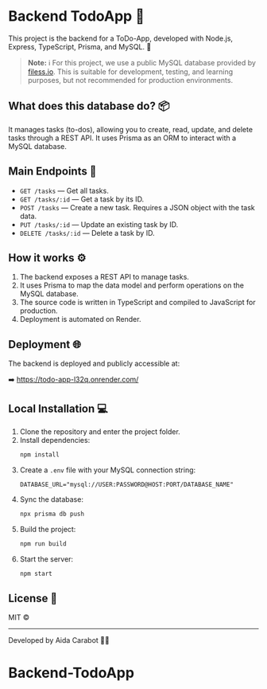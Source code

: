 # Backend TodoApp 📝

This project is the backend for a ToDo-App, developed with Node.js, Express, TypeScript, Prisma, and MySQL. 🚀

> **Note:** ℹ️ For this project, we use a public MySQL database provided by [filess.io](https://filess.io/). This is suitable for development, testing, and learning purposes, but not recommended for production environments.

## What does this database do? 📦

It manages tasks (to-dos), allowing you to create, read, update, and delete tasks through a REST API. It uses Prisma as an ORM to interact with a MySQL database.

## Main Endpoints 🔗

- `GET /tasks` — Get all tasks.
- `GET /tasks/:id` — Get a task by its ID.
- `POST /tasks` — Create a new task. Requires a JSON object with the task data.
- `PUT /tasks/:id` — Update an existing task by ID.
- `DELETE /tasks/:id` — Delete a task by ID.

## How it works ⚙️

1. The backend exposes a REST API to manage tasks.
2. It uses Prisma to map the data model and perform operations on the MySQL database.
3. The source code is written in TypeScript and compiled to JavaScript for production.
4. Deployment is automated on Render.

## Deployment 🌐

The backend is deployed and publicly accessible at:

➡️ https://todo-app-l32q.onrender.com/

## Local Installation 💻

1. Clone the repository and enter the project folder.
2. Install dependencies:
   ```sh
   npm install
   ```
3. Create a `.env` file with your MySQL connection string:
   ```
   DATABASE_URL="mysql://USER:PASSWORD@HOST:PORT/DATABASE_NAME"
   ```
4. Sync the database:
   ```sh
   npx prisma db push
   ```
5. Build the project:
   ```sh
   npm run build
   ```
6. Start the server:
   ```sh
   npm start
   ```

## License 📄

MIT ©

---

Developed by Aida Carabot 👩‍💻
# Backend-TodoApp
